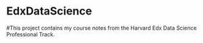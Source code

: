 # EdxDataScience

#This project contains my course notes from the Harvard Edx Data Science Professional Track. 